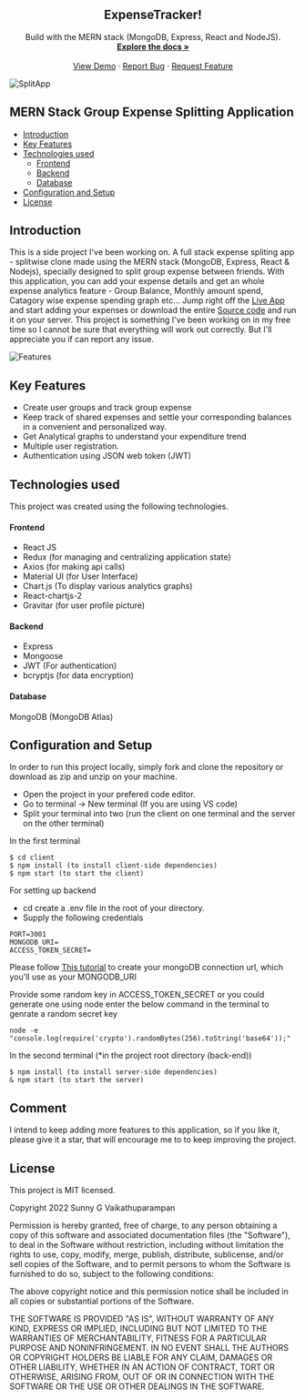 

<div align="center">
  <h2 align="center">ExpenseTracker!</h2>

  <p align="center">
    Build with the MERN stack (MongoDB, Express, React and NodeJS).
    <br />
    <a href="https://github.com/tuzup/SplitApp/"><strong>Explore the docs »</strong></a>
    <br />
    <br />
    <a href="https://splitapp-rnjo.onrender.com/">View Demo</a>
    ·
    <a href="https://github.com/tuzup/SplitApp/issues">Report Bug</a>
    ·
    <a href="https://github.com/tuzup/SplitApp/issues">Request Feature</a>
  </p>
</div>

![SplitApp](https://raw.githubusercontent.com/tuzup/SplitApp/master/Screenshots/dashboard-main-transparent.png)

## MERN Stack Group Expense Splitting Application

  * [Introduction](#introduction)
  * [Key Features](#key-features)
  * [Technologies used](#technologies-used)
      - [Frontend](#frontend)
      - [Backend](#backend)
      - [Database](#database)
  * [Configuration and Setup](#configuration-and-setup)
  * [License](#license)


## Introduction
This is a side project I've been working on. A full stack expense spliting app - splitwise clone made using the MERN stack (MongoDB, Express, React & Nodejs), specially designed to split group expense between friends. With this application, you can add your expense details and get an whole expense analytics feature - Group Balance, Monthly amount spend, Catagory wise expense spending graph etc... Jump right off the [Live App](https://splitapp-rnjo.onrender.com/) and start adding your expenses or download the entire [Source code](https://github.com/tuzup/SplitApp/) and run it on your server. This project is something I've been working on in my free time so I cannot be sure that everything will work out correctly. But I'll appreciate you if can report any issue.

![Features](https://raw.githubusercontent.com/tuzup/SplitApp/master/Screenshots/combined-screenshot.png)

## Key Features
- Create user groups and track group expense 
- Keep track of shared expenses and settle your corresponding balances in a convenient and personalized way. 
- Get Analytical graphs to understand your expenditure trend 
- Multiple user registration.
- Authentication using JSON web token (JWT) 


## Technologies used
This project was created using the following technologies.

#### Frontend

- React JS
- Redux (for managing and centralizing application state)
- Axios (for making api calls)
- Material UI (for User Interface)
- Chart.js (To display various analytics graphs)
- React-chartjs-2  
- Gravitar (for user profile picture)

#### Backend

- Express
- Mongoose
- JWT (For authentication)
- bcryptjs (for data encryption)

#### Database
MongoDB (MongoDB Atlas)

## Configuration and Setup
In order to run this project locally, simply fork and clone the repository or download as zip and unzip on your machine. 
- Open the project in your prefered code editor.
- Go to terminal -> New terminal (If you are using VS code)
- Split your terminal into two (run the client on one terminal and the server on the other terminal)

In the first terminal
```
$ cd client
$ npm install (to install client-side dependencies)
$ npm start (to start the client)
```

For setting up backend
- cd create a .env file in the root of your directory.
- Supply the following credentials

```
PORT=3001
MONGODB_URI=
ACCESS_TOKEN_SECRET=

```

Please follow [This tutorial](https://dev.to/dalalrohit/how-to-connect-to-mongodb-atlas-using-node-js-k9i) to create your mongoDB connection url, which you'll use as your MONGODB_URI

Provide some random key in ACCESS_TOKEN_SECRET or you could generate one using node enter the below command in the terminal to genrate a random secret key 

```
node -e "console.log(require('crypto').randomBytes(256).toString('base64'));"
```

In the second terminal (*in the project root directory (back-end))

```
$ npm install (to install server-side dependencies)
& npm start (to start the server)
```

## Comment
I intend to keep adding more features to this application, so if you like it, please give it a star, that will encourage me to 
to keep improving the project.

## License

This project is MIT licensed.

Copyright 2022 Sunny G Vaikathuparampan

Permission is hereby granted, free of charge, to any person obtaining a copy of this software and associated documentation files (the "Software"), to deal in the Software without restriction, including without limitation the rights to use, copy, modify, merge, publish, distribute, sublicense, and/or sell copies of the Software, and to permit persons to whom the Software is furnished to do so, subject to the following conditions:

The above copyright notice and this permission notice shall be included in all copies or substantial portions of the Software.

THE SOFTWARE IS PROVIDED "AS IS", WITHOUT WARRANTY OF ANY KIND, EXPRESS OR IMPLIED, INCLUDING BUT NOT LIMITED TO THE WARRANTIES OF MERCHANTABILITY, FITNESS FOR A PARTICULAR PURPOSE AND NONINFRINGEMENT. IN NO EVENT SHALL THE AUTHORS OR COPYRIGHT HOLDERS BE LIABLE FOR ANY CLAIM, DAMAGES OR OTHER LIABILITY, WHETHER IN AN ACTION OF CONTRACT, TORT OR OTHERWISE, ARISING FROM, OUT OF OR IN CONNECTION WITH THE SOFTWARE OR THE USE OR OTHER DEALINGS IN THE SOFTWARE.

